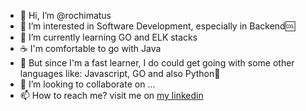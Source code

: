 - 👋 Hi, I’m @rochimatus
- 👀 I’m interested in Software Development, especially in Backend🆒
- 🌱 I’m currently learning GO and ELK stacks
- ☕ I'm comfortable to go with Java
- 🍟 But since I'm a fast learner, I do could get going with some other languages like: Javascript, GO and also Python🐍
- 💞️ I’m looking to collaborate on ...
- 📫 How to reach me? visit me on [my linkedin](https://linkedin.com/in/rochimatus-sadiyah) 

<!---
rochimatus/rochimatus is a ✨ special ✨ repository because its `README.md` (this file) appears on your GitHub profile.
You can click the Preview link to take a look at your changes.
--->
